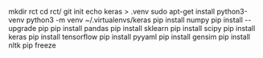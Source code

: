 mkdir rct
cd rct/
git init
echo keras > .venv
sudo apt-get install python3-venv
python3 -m venv ~/.virtualenvs/keras
pip install numpy
pip install --upgrade pip
pip install pandas
pip install sklearn
pip install scipy
pip install keras
pip install tensorflow
pip install pyyaml
pip install gensim
pip install nltk
pip freeze
